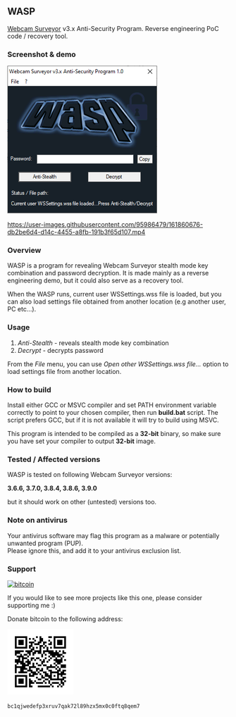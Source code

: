 ## WASP

[Webcam Surveyor](https://www.webcamsurveyor.com) v3.x Anti-Security Program. Reverse engineering PoC code / recovery tool.

### Screenshot & demo

![waspscr](img/waspscr.png)


https://user-images.githubusercontent.com/95986479/161860676-db2be6d4-d14c-4455-a8fb-191b3f65d107.mp4


### Overview

WASP is a program for revealing Webcam Surveyor stealth mode key combination and password decryption. It is made mainly as a reverse engineering demo, but it could also serve as a recovery tool.   

When the WASP runs, current user WSSettings.wss file is loaded, but you can also load settings file obtained from another location (e.g another user, PC etc...).

### Usage

1. _Anti-Stealth_ - reveals stealth mode key combination
2. _Decrypt_ - decrypts password

From the _File_ menu, you can use _Open other WSSettings.wss file..._ option to load settings file from another location.

### How to build

Install either GCC or MSVC compiler and set PATH environment variable correctly to point to your chosen compiler, then run **build.bat** script. The script prefers GCC, but if it is not available it will try to build using MSVC.

This program is intended to be compiled as a **32-bit** binary, so make sure you have set your compiler to output **32-bit** image.

### Tested / Affected versions

WASP is tested on following Webcam Surveyor versions:  

**3.6.6, 3.7.0, 3.8.4, 3.8.6, 3.9.0**

but it should work on other (untested) versions too.

### Note on antivirus

Your antivirus software may flag this program as a malware or potentially unwanted program (PUP).   
Please ignore this, and add it to your antivirus exclusion list.

### Support

[![bitcoin](https://img.shields.io/badge/donate-bitcoin-EF8E19)](bitcoin:bc1qjwedefp3xruv7qak72l89hzx5mx0c0ftq8qem7)

If you would like to see more projects like this one, please consider supporting me :)  

Donate bitcoin to the following address:

![btcqrcode](img/bcqrcode.png)

```
bc1qjwedefp3xruv7qak72l89hzx5mx0c0ftq8qem7
```
